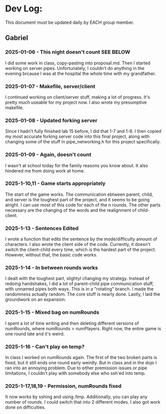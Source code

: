 # Dev Log:

This document must be updated daily by EACH group member.

## Gabriel

### 2025-01-06 - This night doesn't count SEE BELOW
I did some work in class, copy-pasting into proposal.md. Then I started working on server pipes. Unfortunately, I couldn't do anything in the evening brcause I was at the hospital the whole time with my grandfather.

### 2025-01-07 - Makefile, server/client
I continued working on client/server stuff, making a lot of progress. It's pretty much useable for my project now. I also wrote my presumptive makefile.

### 2025-01-08 - Updated forking server
Since I hadn't fully finished lab 15 before, I did that 1-7 and 1-8. I then copied my most accurate forking server code into this final project, along with changing some of the stuff in pipe_networking.h for this project specifically.

### 2025-01-09 - Again, doesn't count
I wasn't at school today for the family reasons you know about. It also hindered me from doing work at home.

### 2025-1-10,11 - Game starts appropriately
The start of the game works. The communication ebtween parent, child, and server is the toughest part of the project, and it seems to be going alright. I can use most of this code for each of the n rounds. The other parts necessary are the changing of the words and the realignment of child-client.

### 2025-1-13 - Sentences Edited
I wrote a function that edits the sentence by the mode/difficulty amount of characters. I also wrote the client side of the code. Currently, it doesn't switch the client-child every time, which is the hardest part of the project. However, without that, the basic code works.

### 2025-1-14 - In between rounds works
I dealt with the toughest part, slightyl changing my strategy. Instead of redoing handshakes, I did a lot of parent-child pipe communication stuff, with unnamed pipes both ways. This is in a "rotating" branch. I made the randomness actually random. The core stuff is nearly done. Lastly, I laid the groundwork on an expansion.

### 2025-1-15 - Mixed bag on numRounds
I spent a lot of time writing and then deleting different versions of numRounds, where numRounds > numPlayers. Right now, the entire game is one round late and it's weird.

### 2025-1-16 - Can't play on temp?
In class I worked on numRounds again. The first of the two broken parts is fixed, but it still ends one round early weirdly. But in class and in the dojo I ran into an annoying problem. Due to either premission issues or pipe limitations, I couldn't play with somebody else who ssh'ed into temp.

### 2025-1-17,18,19 - Permission, numRounds fixed
It now works by sshing and using /tmp. Additionally, you can play any number of rounds. I could switch that into 2 different modes. I also got work done on difficulties.

